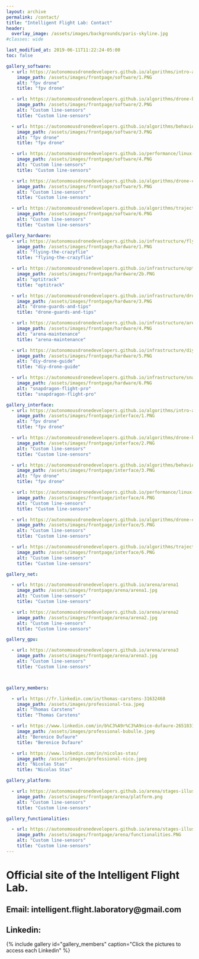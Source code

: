 ```yaml
---
layout: archive
permalink: /contact/
title: "Intelligent Flight Lab: Contact"
header:
  overlay_image: /assets/images/backgrounds/paris-skyline.jpg
#classes: wide

last_modified_at: 2019-06-11T11:22:24-05:00
toc: false

gallery_software:
  - url: https://autonomousdronedevelopers.github.io/algorithms/intro-autonomy/
    image_path: /assets/images/frontpage/software/1.PNG
    alt: "fpv drone"
    title: "fpv drone"

  - url: https://autonomousdronedevelopers.github.io/algorithms/drone-bot-design/
    image_path: /assets/images/frontpage/software/2.PNG
    alt: "Custom line-sensors"
    title: "Custom line-sensors"

  - url: https://autonomousdronedevelopers.github.io/algorithms/behaviour-planning/
    image_path: /assets/images/frontpage/software/3.PNG
    alt: "fpv drone"
    title: "fpv drone"

  - url: https://autonomousdronedevelopers.github.io/performance/linux-and-ros-background/
    image_path: /assets/images/frontpage/software/4.PNG
    alt: "Custom line-sensors"
    title: "Custom line-sensors"

  - url: https://autonomousdronedevelopers.github.io/algorithms/drone-control-architecture/
    image_path: /assets/images/frontpage/software/5.PNG
    alt: "Custom line-sensors"
    title: "Custom line-sensors"

  - url: https://autonomousdronedevelopers.github.io/algorithms/trajectory-generation/
    image_path: /assets/images/frontpage/software/6.PNG
    alt: "Custom line-sensors"
    title: "Custom line-sensors"

gallery_hardware:
  - url: https://autonomousdronedevelopers.github.io/infrastructure/flying-the-crazyflie/
    image_path: /assets/images/frontpage/hardware/1.PNG
    alt: "flying-the-crazyflie"
    title: "flying-the-crazyflie"

  - url: https://autonomousdronedevelopers.github.io/infrastructure/optitrack/
    image_path: /assets/images/frontpage/hardware/2b.PNG
    alt: "optitrack"
    title: "optitrack"

  - url: https://autonomousdronedevelopers.github.io/infrastructure/drone-guards-and-tips/
    image_path: /assets/images/frontpage/hardware/3.PNG
    alt: "drone-guards-and-tips"
    title: "drone-guards-and-tips"

  - url: https://autonomousdronedevelopers.github.io/infrastructure/arena-maintenance/
    image_path: /assets/images/frontpage/hardware/4.PNG
    alt: "arena-maintenance"
    title: "arena-maintenance"

  - url: https://autonomousdronedevelopers.github.io/infrastructure/diy-drone-guide/
    image_path: /assets/images/frontpage/hardware/5.PNG
    alt: "diy-drone-guide"
    title: "diy-drone-guide"

  - url: https://autonomousdronedevelopers.github.io/infrastructure/snapdragon-flight-pro/
    image_path: /assets/images/frontpage/hardware/6.PNG
    alt: "snapdragon-flight-pro"
    title: "snapdragon-flight-pro"

gallery_interface:
  - url: https://autonomousdronedevelopers.github.io/algorithms/intro-autonomy/
    image_path: /assets/images/frontpage/interface/1.PNG
    alt: "fpv drone"
    title: "fpv drone"

  - url: https://autonomousdronedevelopers.github.io/algorithms/drone-bot-design/
    image_path: /assets/images/frontpage/interface/2.PNG
    alt: "Custom line-sensors"
    title: "Custom line-sensors"

  - url: https://autonomousdronedevelopers.github.io/algorithms/behaviour-planning/
    image_path: /assets/images/frontpage/interface/3.PNG
    alt: "fpv drone"
    title: "fpv drone"

  - url: https://autonomousdronedevelopers.github.io/performance/linux-and-ros-background/
    image_path: /assets/images/frontpage/interface/4.PNG
    alt: "Custom line-sensors"
    title: "Custom line-sensors"

  - url: https://autonomousdronedevelopers.github.io/algorithms/drone-control-architecture/
    image_path: /assets/images/frontpage/interface/5.PNG
    alt: "Custom line-sensors"
    title: "Custom line-sensors"

  - url: https://autonomousdronedevelopers.github.io/algorithms/trajectory-generation/
    image_path: /assets/images/frontpage/interface/6.PNG
    alt: "Custom line-sensors"
    title: "Custom line-sensors"

gallery_net:

  - url: https://autonomousdronedevelopers.github.io/arena/arena1
    image_path: /assets/images/frontpage/arena/arena1.jpg
    alt: "Custom line-sensors"
    title: "Custom line-sensors"

  - url: https://autonomousdronedevelopers.github.io/arena/arena2
    image_path: /assets/images/frontpage/arena/arena2.jpg
    alt: "Custom line-sensors"
    title: "Custom line-sensors"

gallery_gpu:

  - url: https://autonomousdronedevelopers.github.io/arena/arena3
    image_path: /assets/images/frontpage/arena/arena3.jpg
    alt: "Custom line-sensors"
    title: "Custom line-sensors"



gallery_members:

  - url: https://fr.linkedin.com/in/thomas-carstens-31632468
    image_path: /assets/images/professional-txa.jpeg
    alt: "Thomas Carstens"
    title: "Thomas Carstens"

  - url: https://www.linkedin.com/in/b%C3%A9r%C3%A9nice-dufaure-265183183/
    image_path: /assets/images/professional-bubulle.jpeg
    alt: "Berenice Dufaure"
    title: "Berenice Dufaure"

  - url: https://www.linkedin.com/in/nicolas-stas/
    image_path: /assets/images/professional-nico.jpeg
    alt: "Nicolas Stas"
    title: "Nicolas Stas"

gallery_platform:

  - url: https://autonomousdronedevelopers.github.io/arena/stages-illustrated
    image_path: /assets/images/frontpage/arena/platform.png
    alt: "Custom line-sensors"
    title: "Custom line-sensors"

gallery_functionalities:

  - url: https://autonomousdronedevelopers.github.io/arena/stages-illustrated
    image_path: /assets/images/frontpage/arena/functionalities.PNG
    alt: "Custom line-sensors"
    title: "Custom line-sensors"
---
```



<h1>Official site of the Intelligent Flight Lab.</h1>

<h2>Email: intelligent.flight.laboratory@gmail.com</h2>
<h2>Linkedin: </h2>

{% include gallery id="gallery_members" caption="Click the pictures to access each Linkedin" %}